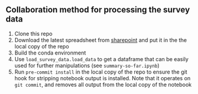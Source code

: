 ## Collaboration method for processing the survey data

1. Clone this repo
2. Download the latest spreadsheet from [sharepoint](https://dmail.sharepoint.com/:f:/r/sites/SATRE/Shared%20Documents/WP1%20-%20Design/[wip](https://dmail.sharepoint.com/:f:/r/sites/SATRE/Shared%20Documents/WP1%20-%20Design/wip?csf=1&web=1&e=baCrJ9)?csf=1&web=1&e=baCrJ9) and put it in the the local copy of the repo
3. Build the conda environment
4.  Use `load_survey_data.load_data` to get a dataframe that can be easily used for further manipulations (see `summary-so-far.ipynb`)
5. Run `pre-commit install` in the local copy of the repo to ensure the git hook for stripping notebook output is installed. Note that it operates on `git commit`, and removes all output from the local copy of the notebook